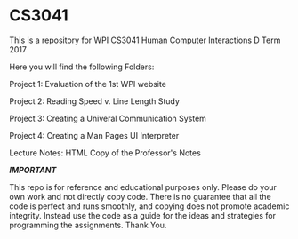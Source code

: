 # CS3041
This is a repository for WPI CS3041 Human Computer Interactions D Term 2017

Here you will find the following Folders:


Project 1: Evaluation of the 1st WPI website


Project 2: Reading Speed v. Line Length Study


Project 3: Creating a Univeral Communication System


Project 4: Creating a Man Pages UI Interpreter


Lecture Notes: HTML Copy of the Professor's Notes 


***IMPORTANT***

  This repo is for reference and educational purposes only. Please do your own work and not directly copy code. There is no guarantee that all the code is perfect and runs smoothly, and copying does not promote academic integrity. Instead use the code as a guide for the ideas and strategies for programming the assignments. Thank You.
